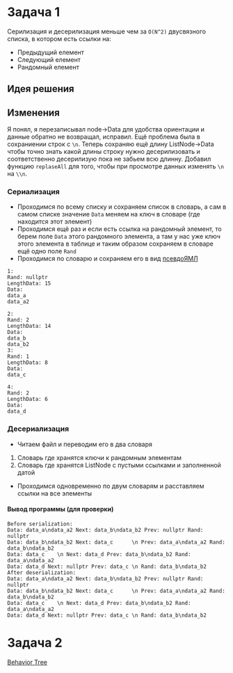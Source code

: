 # Задача 1
Серилизация и десерилизация меньше чем за `О(N^2)` двусвязного списка, в котором есть ссылки на:
* Предыдущий елемент
* Следующий елемент
* Рандомный елемент

## Идея решения
## Изменения
Я понял, я перезаписывал node->Data для удобства ориентации и данные обратно не возвращал, исправил.
Ещё проблема была в сохраниении строк с `\n`. Теперь сохраняю ещё длину ListNode->Data чтобы точно знать какой длины строку нужно десерилизовать и соответственно десерилизую пока не забьем всю длинну. 
Добавил функцию `replaseAll` для того, чтобы при просмотре данных изменять `\n` на `\\n`.

### Сериализация
* Проходимся по всему списку и сохраняем список в словарь, а сам в самом списке значение `Data` меняем на ключ в словаре (где находится этот элемент)
* Проходимся ещё раз и если есть ссылка на рандомный элемент, то берем поле `Data` этого рандомного элемента, а там у нас уже ключ этого элемента в таблице и таким образом сохраняем в словаре ещё одно поле `Rand` 
* Проходимся по словарю и сохраняем его в вид [псевдоЯМЛ](data.myaml)
```
1:
Rand: nullptr
LengthData: 15
Data:
data_a
data_a2

2:
Rand: 2
LengthData: 14
Data:
data_b
data_b2
3:
Rand: 1
LengthData: 8
Data:
data_c	

4:
Rand: 2
LengthData: 6
Data:
data_d
```
### Десериализация
* Читаем файл и переводим его в два словаря
1. Словарь где хранятся ключи к рандомным элементам
2. Словарь где хранятся ListNode с пустыми ссылками и заполненной датой
* Проходимся одновременно по двум словарям и расставляем ссылки на все элементы

#### Вывод программы (для проверки)
```
Before serialization: 
Data: data_a\ndata_a2 Next: data_b\ndata_b2 Prev: nullptr Rand: nullptr
Data: data_b\ndata_b2 Next: data_c      \n Prev: data_a\ndata_a2 Rand: data_b\ndata_b2
Data: data_c    \n Next: data_d Prev: data_b\ndata_b2 Rand: data_a\ndata_a2
Data: data_d Next: nullptr Prev: data_c \n Rand: data_b\ndata_b2
After deserialization:
Data: data_a\ndata_a2 Next: data_b\ndata_b2 Prev: nullptr Rand: nullptr
Data: data_b\ndata_b2 Next: data_c      \n Prev: data_a\ndata_a2 Rand: data_b\ndata_b2
Data: data_c    \n Next: data_d Prev: data_b\ndata_b2 Rand: data_a\ndata_a2
Data: data_d Next: nullptr Prev: data_c \n Rand: data_b\ndata_b2
```
# Задача 2
[Behavior Tree](imgs/BevaviorTree.png)



